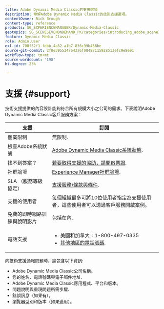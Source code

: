 ```yaml
---
title: Adobe Dynamic Media Classic的支援選項
description: 瞭解Adobe Dynamic Media Classic的技術支援選項。
contentOwner: Rick Brough
content-type: reference
products: SG_EXPERIENCEMANAGER/Dynamic-Media-Classic
geptopics: SG_SCENESEVENONDEMAND_PK/categories/introducing_adobe_scene7
feature: Dynamic Media Classic
role: Admin,User
exl-id: 708f32f1-fdbb-4a32-a1b7-836c99b458be
source-git-commit: 2f0e3955347643a6f08487115928513efc9e8e91
workflow-type: tm+mt
source-wordcount: '198'
ht-degree: 23%

---
```


# 支援 {#support}

技術支援提供的內容設計能夠符合所有規模大小之公司的需求。下表說明Adobe Dynamic Media Classic客戶服務方案：

| 支援 | 訂閱 |
| --- | --- |
| 個案限制 | 無限制. |
| 檢查Adobe系統狀態 | [Adobe Dynamic Media Classic系統狀態](https://status.adobe.com/products/1175). |
| 找不到答案？ | [若要取得支援的協助，請開啟票證](https://experienceleague.adobe.com/?support-solution=General#support). |
| 社群論壇 | [Experience Manager社群論壇](https://experienceleaguecommunities.adobe.com/t5/adobe-experience-manager/ct-p/adobe-experience-manager-community). |
| SLA （服務等級協定） | [支援服務/條款與條件](https://helpx.adobe.com/support/programs/support-policies-terms-conditions.html). |
| 支援的使用者 | 每個組織最多可將10位使用者指定為支援使用者，這些使用者可以透過客戶服務開啟案例。 |
| 免費的即時網路訓練與說明影片 | 包括在內. |
| 電話支援 | <ul><li>美國和加拿大：1-800-497-0335 </li><li>[其他地區的電話號碼](https://experienceleague.adobe.com/?support-tab=home#support). </li></ul> |

<!-- |Create a support case| [https://helpx.adobe.com/enterprise/admin-guide.html/enterprise/using/support-for-experience-cloud.ug.html](https://helpx.adobe.com/enterprise/admin-guide.html/enterprise/using/support-for-experience-cloud.ug.html) | -->

向技術支援通報問題時，請包含以下資訊:

* Adobe Dynamic Media Classic公司名稱。
* 您的姓名、電話號碼與電子郵件地址.
* Adobe Dynamic Media Classic應用程式、平台和版本。
* 問題說明與重現問題所需步驟.
* 錯誤訊息（如果有）。
* 瀏覽器型別和版本（如果適用）。
